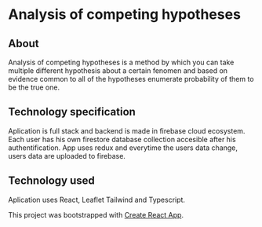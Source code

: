 # Analysis of competing hypotheses

## About
Analysis of competing hypotheses is a method by which you can take multiple different hypothesis about a certain fenomen and based on evidence common to all of the hypotheses
enumerate probability of them to be the true one.


## Technology specification
Aplication is full stack and backend is made in firebase cloud ecosystem. Each user has his own firestore database collection
accesible after his authentification. App uses redux and everytime the users data change,
users data are uploaded to firebase.



## Technology used
Aplication uses React, Leaflet Tailwind and Typescript.

This project was bootstrapped with [Create React App](https://github.com/facebook/create-react-app).
